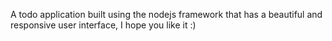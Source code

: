 A todo application built using the nodejs framework that has a beautiful and responsive user interface, I hope you like it :)

